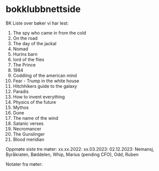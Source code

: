 # bokklubbnettside
BK
Liste over bøker vi har lest:
1. The spy who came in from the cold
2. On the road
3. The day of the jackal
4. Nomad
5. Hurins barn
6. lord of the flies
7. The Prince
8. 1984 
9. Coddling of the american mind
10. Fear - Trump in the white house
11. Hitchhikers guide to the galaxy
12. Paradis
13. How to invent everything
14. Physics of the future
15. Mythos
16. Dune
17. The name of the wind
18. Satanic verses
19. Necromancer
20. The Gunslinger
21. Blood meridian


Oppmøte siste tre møter:
xx.xx.2022:
xx.03.2023:
02.12.2023: Nemansj, Byråkraten, Bøddelen, Whip, Marius (pending CFO), Odd, Ruben

Notater fra møter:

